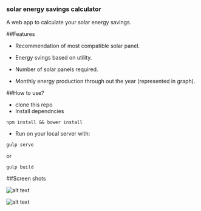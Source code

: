 ### solar energy savings calculator
A web app to calculate your solar energy savings.

##Features


- Recommendation of most compatible solar panel.
      
- Energy svings based on utility.
      
- Number of solar panels required.
      
- Monthly energy production through out the year (represented in graph).


##How to use?

- clone this repo
- Install dependncies

`npm install && bower install`

- Run on your local server with:

`gulp serve`

or

`gulp build`

##Screen shots

![alt text](https://camo.githubusercontent.com/baa5ed4f24f4965c732ae2df52eabbe25de460ac/68747470733a2f2f73332e616d617a6f6e6177732e636f6d2f736f6c61722d736176696e67732d63616c63756c61746f722f73637265656e73686f74732f73637265656e73686f74312e6a7067)


![alt text](https://camo.githubusercontent.com/b6af3a58593a429c277d0a4062430767dbc70461/68747470733a2f2f73332e616d617a6f6e6177732e636f6d2f736f6c61722d736176696e67732d63616c63756c61746f722f73637265656e73686f74732f73637265656e73686f74322e6a7067)


